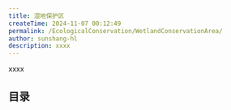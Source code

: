 ```yaml
---
title: 湿地保护区
createTime: 2024-11-07 00:12:49
permalink: /EcologicalConservation/WetlandConservationArea/
author: sunshang-hl
description: xxxx
---
```


xxxx

## 目录
